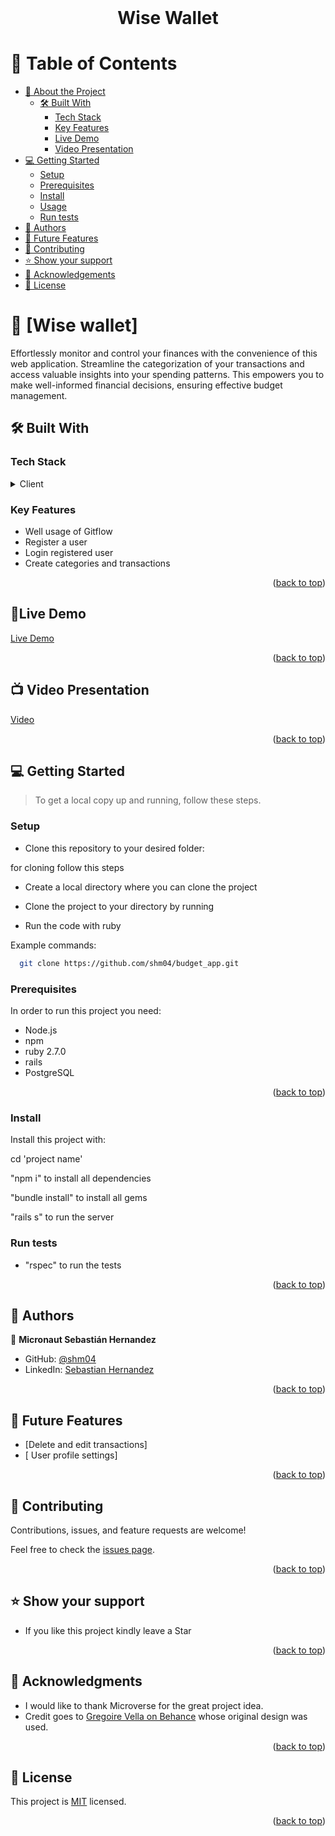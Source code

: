 <br>
<div align='center'>
	<h1>Wise Wallet</h1>
  </div>
<a name="readme-top"></a>

# 📗 Table of Contents

- [📖 About the Project](#about-project)
  - [🛠 Built With](#built-with)
    - [Tech Stack](#tech-stack)
    - [Key Features](#key-features)
    - [Live Demo](#demo)
    - [Video Presentation](#video) 
- [💻 Getting Started](#getting-started)
  - [Setup](#setup)
  - [Prerequisites](#prerequisites)
  - [Install](#install)
  - [Usage](#usage)
  - [Run tests](#run-tests)
- [👥 Authors](#authors)
- [🔭 Future Features](#future-features)
- [🤝 Contributing](#contributing)
- [⭐️ Show your support](#support)
- [🙏 Acknowledgements](#acknowledgements)
- [📝 License](#license)

<!-- PROJECT DESCRIPTION -->

# 📖 [Wise wallet] <a name="about-project"></a>


Effortlessly monitor and control your finances with the convenience of this web application. Streamline the categorization of your transactions and access valuable insights into your spending patterns. This empowers you to make well-informed financial decisions, ensuring effective budget management.

## 🛠 Built With <a name="built-with"></a>

### Tech Stack <a name="tech-stack"></a>

<details>
  <summary>Client</summary>
  <ul>
    <li><a href="https://rubyonrails.org/">Rails</a></li>
  </ul>
</details>

<!-- Features -->

### Key Features <a name="key-features"></a>

- Well usage of Gitflow
- Register a user
- Login registered user
- Create categories and transactions

<p align="right">(<a href="#readme-top">back to top</a>)</p>

## 🚀Live Demo <a name="demo"></a>

[Live Demo](https://wise-wallet-6rja.onrender.com)

<p align="right">(<a href="#readme-top">back to top</a>)</p>

## :tv: Video Presentation <a name="video"></a>

[Video](https://drive.google.com/file/d/1xQG_HgYMIbGelJ6hH1KvukTgX4OdOSb0/view?usp=sharing)

<p align="right">(<a href="#readme-top">back to top</a>)</p>

<!-- GETTING STARTED -->

## 💻 Getting Started <a name="getting-started"></a>

> To get a local copy up and running, follow these steps.

### Setup

- Clone this repository to your desired folder:

for cloning follow this steps

- Create a local directory where you can clone the project
- Clone the project to your directory by running
 
- Run the code with ruby

Example commands:

```sh
  git clone https://github.com/shm04/budget_app.git
```

### Prerequisites

In order to run this project you need:

- Node.js
- npm
- ruby 2.7.0
- rails
- PostgreSQL

<p align="right">(<a href="#readme-top">back to top</a>)</p>

### Install

Install this project with:

cd 'project name'

"npm i" to install all dependencies

"bundle install" to install all gems

"rails s" to run the server

### Run tests

- "rspec" to run the tests

<p align="right">(<a href="#readme-top">back to top</a>)</p>

<!-- AUTHORS -->

## 👥 Authors <a name="authors"></a>

👤 **Micronaut Sebastián Hernandez**

- GitHub: [@shm04](https://github.com/shm04)
- LinkedIn: [Sebastian Hernandez](https://www.linkedin.com/in/sebastian-hernandez-munoz/)

<p align="right">(<a href="#readme-top">back to top</a>)</p>

<!-- FUTURE FEATURES -->

## 🔭 Future Features <a name="future-features"></a>

- [Delete and edit transactions]
- [ User profile settings]

<p align="right">(<a href="#readme-top">back to top</a>)</p>

<!-- CONTRIBUTING -->

## 🤝 Contributing <a name="contributing"></a>

Contributions, issues, and feature requests are welcome!

Feel free to check the [issues page](https://github.com/beteland123/smart_budget/issues).

<p align="right">(<a href="#readme-top">back to top</a>)</p>

<!-- SUPPORT -->

## ⭐️ Show your support <a name="support"></a>

- If you like this project kindly leave a Star

<p align="right">(<a href="#readme-top">back to top</a>)</p>

<!-- ACKNOWLEDGEMENTS -->

## 🙏 Acknowledgments <a name="acknowledgements"></a>

- I would like to thank Microverse for the great project idea.
- Credit goes to [Gregoire Vella on Behance](https://www.behance.net/gregoirevella) whose original design was used.

<p align="right">(<a href="#readme-top">back to top</a>)</p>

<!-- LICENSE -->

## 📝 License <a name="license"></a>

This project is [MIT](./LICENSE.md) licensed.

<p align="right">(<a href="#readme-top">back to top</a>) </p>
